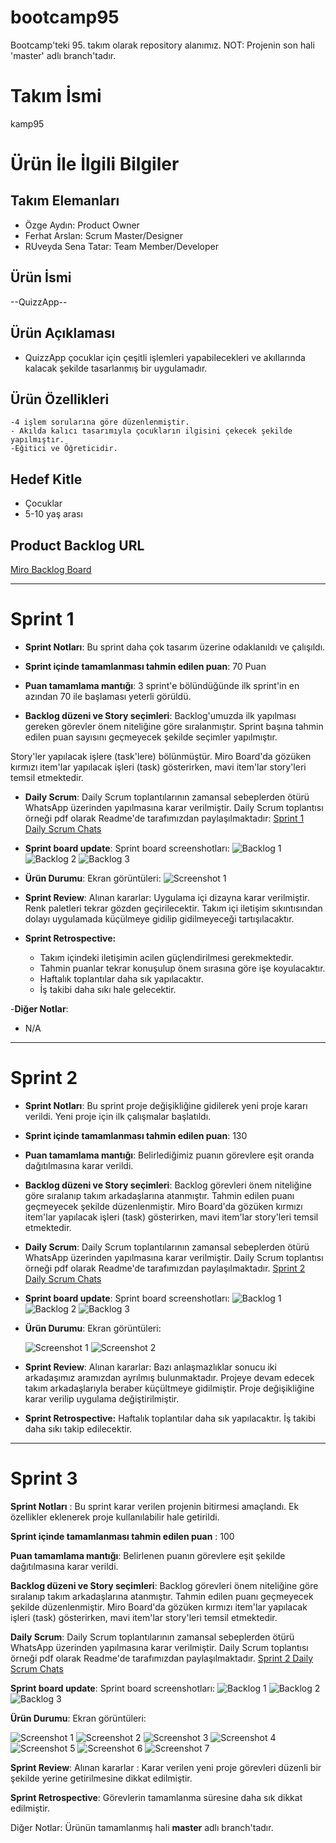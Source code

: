 # bootcamp95
Bootcamp'teki 95. takım olarak repository alanımız. NOT: Projenin son hali 'master' adlı branch'tadır.

# **Takım İsmi**

kamp95

# Ürün İle İlgili Bilgiler

## Takım Elemanları

- Özge Aydın: Product Owner
- Ferhat Arslan: Scrum Master/Designer
- RUveyda Sena Tatar: Team Member/Developer 


## Ürün İsmi

--QuizzApp--

## Ürün Açıklaması

- QuizzApp çocuklar için çeşitli işlemleri yapabilecekleri ve akıllarında kalacak şekilde tasarlanmış bir uygulamadır.

## Ürün Özellikleri
    -4 işlem sorularına göre düzenlenmiştir.
    - Akılda kalıcı tasarımıyla çocukların ilgisini çekecek şekilde yapılmıştır.
    -Eğitici ve Öğreticidir.
    
 

## Hedef Kitle

- Çocuklar
- 5-10 yaş arası 

## Product Backlog URL

[Miro Backlog Board](https://miro.com/app/board/uXjVO6pEpoE=/?share_link_id=404485659413)

---

# Sprint 1

- **Sprint Notları**: Bu sprint daha çok tasarım üzerine odaklanıldı ve çalışıldı.

- **Sprint içinde tamamlanması tahmin edilen puan**: 70 Puan

- **Puan tamamlama mantığı**: 3 sprint'e bölündüğünde ilk sprint'in en azından 70 ile başlaması yeterli görüldü.

- **Backlog düzeni ve Story seçimleri**: Backlog'umuzda ilk yapılması gereken görevler önem niteliğine göre sıralanmıştır. Sprint başına tahmin edilen puan sayısını geçmeyecek şekilde seçimler yapılmıştır.

Story'ler yapılacak işlere (task'lere) bölünmüştür. Miro Board'da gözüken kırmızı item'lar yapılacak işleri (task) gösterirken, mavi item'lar story'leri temsil etmektedir.

- **Daily Scrum**: Daily Scrum toplantılarının zamansal sebeplerden ötürü WhatsApp üzerinden yapılmasına karar verilmiştir. Daily Scrum toplantısı örneği pdf olarak Readme'de tarafımızdan paylaşılmaktadır: [Sprint 1 Daily Scrum Chats](https://github.com/200202087/bootcamp95/blob/5eae70b9484c6bf0bbd08e715618ae9635c916e7/EkranGoruntuleri/daily%20scrum.pdf?raw=true)

- **Sprint board update**: Sprint board screenshotları: 
![Backlog 1](https://github.com/200202087/bootcamp95/blob/5eae70b9484c6bf0bbd08e715618ae9635c916e7/EkranGoruntuleri/SprintBoard1.png) 
![Backlog 2](https://github.com/200202087/bootcamp95/blob/5eae70b9484c6bf0bbd08e715618ae9635c916e7/EkranGoruntuleri/SprintBoard2.png) 
![Backlog 3](https://github.com/200202087/bootcamp95/blob/5eae70b9484c6bf0bbd08e715618ae9635c916e7/EkranGoruntuleri/SprintBoard3.png)

- **Ürün Durumu**: Ekran görüntüleri:
  ![Screenshot 1](https://github.com/200202087/bootcamp95/blob/main/EkranGoruntuleri/LandingPage.png?raw=true)

- **Sprint Review**: 
Alınan kararlar: Uygulama içi dizayna karar verilmiştir. Renk paletleri tekrar gözden geçirilecektir. Takım içi iletişim sıkıntısından dolayı uygulamada küçülmeye gidilip gidilmeyeceği tartışılacaktır.

- **Sprint Retrospective:**
  - Takım içindeki iletişimin acilen güçlendirilmesi gerekmektedir.
  - Tahmin puanlar tekrar konuşulup önem sırasına göre işe koyulacaktır.
  - Haftalık toplantılar daha sık yapılacaktır.
  - İş takibi daha sıkı hale gelecektir.

-**Diğer Notlar**:
- N/A

---

# Sprint 2
- **Sprint Notları**: Bu sprint proje değişikliğine gidilerek yeni proje kararı verildi. Yeni proje için ilk çalışmalar başlatıldı.

- **Sprint içinde tamamlanması tahmin edilen puan**: 130

- **Puan tamamlama mantığı**: Belirlediğimiz puanın görevlere eşit oranda dağıtılmasına karar verildi.

- **Backlog düzeni ve Story seçimleri**: Backlog görevleri önem niteliğine göre sıralanıp takım arkadaşlarına atanmıştır. Tahmin edilen puanı geçmeyecek şekilde düzenlenmiştir.
Miro Board'da gözüken kırmızı item'lar yapılacak işleri (task) gösterirken, mavi item'lar story'leri temsil etmektedir.

- **Daily Scrum**: Daily Scrum toplantılarının zamansal sebeplerden ötürü WhatsApp üzerinden yapılmasına karar verilmiştir. Daily Scrum toplantısı örneği pdf olarak Readme'de tarafımızdan paylaşılmaktadır. [Sprint 2 Daily Scrum Chats](https://github.com/200202087/bootcamp95/blob/3254259db58c9367d24b18c25ae4c0a721686ca5/sprint2/daiilyscrum.pdf?raw=true)



- **Sprint board update**: Sprint board screenshotları: 
![Backlog 1](https://github.com/200202087/bootcamp95/blob/3254259db58c9367d24b18c25ae4c0a721686ca5/sprint2/backlog1.png) 
![Backlog 2](https://github.com/200202087/bootcamp95/blob/3254259db58c9367d24b18c25ae4c0a721686ca5/sprint2/backlog2.png) 
![Backlog 3](https://github.com/200202087/bootcamp95/blob/3254259db58c9367d24b18c25ae4c0a721686ca5/sprint2/backlog3.png)


- **Ürün Durumu**: Ekran görüntüleri:


  ![Screenshot 1](https://github.com/200202087/bootcamp95/blob/3254259db58c9367d24b18c25ae4c0a721686ca5/sprint2/AnaSayfa.png?raw=true)
  ![Screenshot 2](https://github.com/200202087/bootcamp95/blob/3254259db58c9367d24b18c25ae4c0a721686ca5/sprint2/Sorular.png?raw=true)

- **Sprint Review**: 
Alınan kararlar: Bazı anlaşmazlıklar sonucu iki arkadaşımız aramızdan ayrılmış bulunmaktadır. Projeye devam edecek takım arkadaşlarıyla beraber küçültmeye gidilmiştir. Proje değişikliğine karar verilip uygulama değiştirilmiştir.

- **Sprint Retrospective:**
Haftalık toplantılar daha sık yapılacaktır.
İş takibi daha sıkı takip edilecektir.


---

# Sprint 3

**Sprint Notları** : Bu sprint karar verilen projenin bitirmesi amaçlandı. Ek özellikler eklenerek proje kullanılabilir hale getirildi.

**Sprint içinde tamamlanması tahmin edilen puan** : 100

**Puan tamamlama mantığı**: Belirlenen puanın görevlere eşit şekilde dağıtılmasına karar verildi.

**Backlog düzeni ve Story seçimleri**: Backlog görevleri önem niteliğine göre sıralanıp takım arkadaşlarına atanmıştır. Tahmin edilen puanı geçmeyecek şekilde düzenlenmiştir.
Miro Board'da gözüken kırmızı item'lar yapılacak işleri (task) gösterirken, mavi item'lar story'leri temsil etmektedir.

**Daily Scrum**:  Daily Scrum toplantılarının zamansal sebeplerden ötürü WhatsApp üzerinden yapılmasına karar verilmiştir. Daily Scrum toplantısı örneği pdf olarak Readme'de tarafımızdan paylaşılmaktadır. [Sprint 2 Daily Scrum Chats](https://github.com/ruvsena/bootcamp95/blob/7335de7bd83ff94c44269cd06c40472787d57163/DailyScrumSP3.docx?raw=true)

**Sprint board update**: Sprint board screenshotları: 
![Backlog 1](https://github.com/ruvsena/bootcamp95/blob/7335de7bd83ff94c44269cd06c40472787d57163/backlog/bl1.png) 
![Backlog 2](https://github.com/ruvsena/bootcamp95/blob/7335de7bd83ff94c44269cd06c40472787d57163/backlog/bl2.png) 
![Backlog 3](https://github.com/ruvsena/bootcamp95/blob/7335de7bd83ff94c44269cd06c40472787d57163/backlog/bl3.png)


**Ürün Durumu**: Ekran görüntüleri:


  ![Screenshot 1](https://github.com/ruvsena/bootcamp95/blob/7d4467b2a92f0aed4366cfc86217b2485b2cd3aa/uygulamaici/ui1.png?raw=true)
  ![Screenshot 2](https://github.com/ruvsena/bootcamp95/blob/7d4467b2a92f0aed4366cfc86217b2485b2cd3aa/uygulamaici/ui2.png?raw=true)
  ![Screenshot 3](https://github.com/ruvsena/bootcamp95/blob/7d4467b2a92f0aed4366cfc86217b2485b2cd3aa/uygulamaici/ui3.png?raw=true)
  ![Screenshot 4](https://github.com/ruvsena/bootcamp95/blob/7d4467b2a92f0aed4366cfc86217b2485b2cd3aa/uygulamaici/ui4.png?raw=true)
  ![Screenshot 5](https://github.com/ruvsena/bootcamp95/blob/7d4467b2a92f0aed4366cfc86217b2485b2cd3aa/uygulamaici/ui5.png?raw=true)
  ![Screenshot 6](https://github.com/ruvsena/bootcamp95/blob/7d4467b2a92f0aed4366cfc86217b2485b2cd3aa/uygulamaici/ui6.png?raw=true)
  ![Screenshot 7](https://github.com/ruvsena/bootcamp95/blob/7d4467b2a92f0aed4366cfc86217b2485b2cd3aa/uygulamaici/ui7.png?raw=true)

**Sprint Review**: 
Alınan kararlar : Karar verilen yeni proje görevleri düzenli bir şekilde yerine getirilmesine dikkat edilmiştir.

**Sprint Retrospective**:
Görevlerin tamamlanma süresine daha sık dikkat edilmiştir.

Diğer Notlar: Ürünün tamamlanmış hali **master** adlı branch'tadır.


